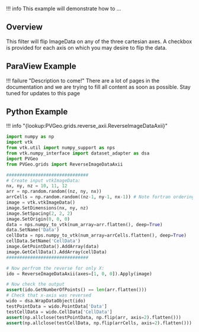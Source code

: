 !!! info
    This example will demonstrate how to ...

## Overview
This filter will flip ImageData on any of the three cartesian axes. A checkbox is provided for each axis on which you may desire to flip the data.

## ParaView Example

!!! failure "Description to come!"
    There are a lot of pages in the documentation and we are trying to fill all content as soon as possible. Stay tuned for updates to this page


<!--- TODO --->

## Python Example

!!! info "{lookup:PVGeo.grids.reverse_axii.ReverseImageDataAxii}"

```py
import numpy as np
import vtk
from vtk.util import numpy_support as nps
from vtk.numpy_interface import dataset_adapter as dsa
import PVGeo
from PVGeo.grids import ReverseImageDataAxii

###############################
# Create input vtkImageData:
nx, ny, nz = 10, 11, 12
arr = np.random.random((nz, ny, nx))
arrCells = np.random.random((nz-1, ny-1, nx-1)) # Note fortran ordering
image = vtk.vtkImageData()
image.SetDimensions(nx, ny, nz)
image.SetSpacing(2, 2, 2)
image.SetOrigin(0, 0, 0)
data = nps.numpy_to_vtk(num_array=arr.flatten(), deep=True)
data.SetName('Data')
cellData = nps.numpy_to_vtk(num_array=arrCells.flatten(), deep=True)
cellData.SetName('CellData')
image.GetPointData().AddArray(data)
image.GetCellData().AddArray(cellData)
###############################

# Now perfrom the reverse for only X:
ido = ReverseImageDataAxii(axes=[1, 0, 0]).Apply(image)

# Now check the output
assert(ido.GetNumberOfPoints() == len(arr.flatten()))
# Check that x-axis was reversed
wido = dsa.WrapDataObject(ido)
testPointData = wido.PointData['Data']
testCellData = wido.CellData['CellData']
assert(np.allclose(testPointData, np.flip(arr, axis=2).flatten()))
assert(np.allclose(testCellData, np.flip(arrCells, axis=2).flatten()))
```
